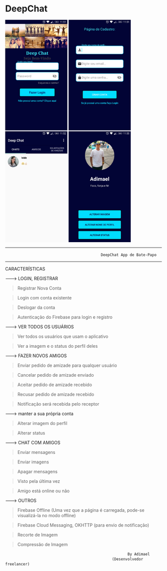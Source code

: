 # DeepChat

<img src="Screenshots/Screenshot_20190130-115130.jpeg" width="200"> <img src="Screenshots/Screenshot_20190130-115147.jpeg" width="200"> <img src="Screenshots/Screenshot_20190130-115222.jpeg" width="200"> <img src="Screenshots/Screenshot_20190130-115509.jpeg" width="200">
__________________________________________________________________________________________________________________
                                               DeepChat App de Bate-Papo
__________________________________________________________________________________________________________________ 

CARACTERÍSTICAS

  ---> LOGIN, REGISTRAR
  
> Registrar Nova Conta

> Login com conta existente

> Deslogar da conta

> Autenticação do Firebase para login e registro

  ---> VER TODOS OS USUÁRIOS
  
> Ver todos os usuários que usam o aplicativo

> Ver a imagem e o status do perfil deles


  ---> FAZER NOVOS AMIGOS
  
> Enviar pedido de amizade para qualquer usuário

> Cancelar pedido de amizade enviado

> Aceitar pedido de amizade recebido

> Recusar pedido de amizade recebido

> Notificação será recebida pelo receptor

  ---> manter a sua própria conta
  
> Alterar imagem do perfil

> Alterar status

  ---> CHAT COM AMIGOS
  
> Enviar mensagens

> Enviar imagens

> Apagar mensagens

> Visto pela última vez

> Amigo está online ou não

  ---> OUTROS
  
> Firebase Offline (Uma vez que a página é carregada, pode-se visualizá-la no modo offline)

> Firebase Cloud Messaging, OKHTTP (para envio de notificação)

> Recorte de Imagem

> Compressão de Imagem

                                                           By Adimael
                                                    (Desenvolvedor freelancer)
